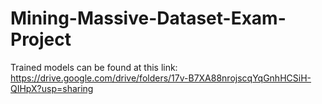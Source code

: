 # Mining-Massive-Dataset-Exam-Project

Trained models can be found at this link: https://drive.google.com/drive/folders/17v-B7XA88nrojscqYqGnhHCSiH-QIHpX?usp=sharing
